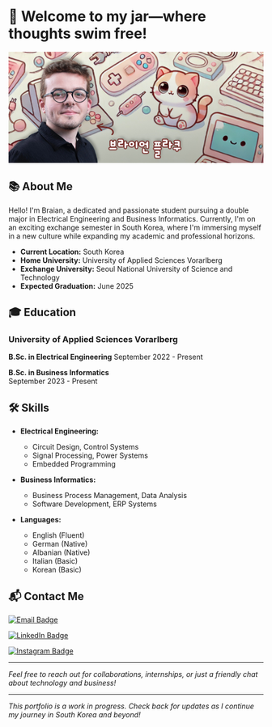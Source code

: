 # 🧠 Welcome to my jar—where thoughts swim free!

![Profile Banner](images/github_banner.jpg)


## 📚 About Me

Hello! I'm Braian, a dedicated and passionate student pursuing a double major in Electrical Engineering and Business Informatics. Currently, I'm on an exciting exchange semester in South Korea, where I'm immersing myself in a new culture while expanding my academic and professional horizons.

- **Current Location:** South Korea
- **Home University:** University of Applied Sciences Vorarlberg
- **Exchange University:** Seoul National University of Science and Technology
- **Expected Graduation:** June 2025


## 🎓 Education

### University of Applied Sciences Vorarlberg
**B.Sc. in Electrical Engineering**
September 2022 - Present

**B.Sc. in Business Informatics**  
September 2023 - Present


## 🛠️ Skills

- **Electrical Engineering:**
  - Circuit Design, Control Systems
  - Signal Processing, Power Systems
  - Embedded Programming

- **Business Informatics:**
  - Business Process Management, Data Analysis
  - Software Development, ERP Systems

- **Languages:**
  - English (Fluent)
  - German (Native)
  - Albanian (Native)
  - Italian (Basic)
  - Korean (Basic)


## 📬 Contact Me

[![Email Badge](https://img.shields.io/badge/Email-braian.plaku@gmail.com-%23f7a1b3?style=for-the-badge&logo=gmail&logoColor=white)](mailto:braian.plaku@gmail.com)

[![LinkedIn Badge](https://img.shields.io/badge/LinkedIn-BraianPlaku-%235c9bce?style=for-the-badge&logo=linkedin&logoColor=white)](https://www.linkedin.com/in/braian-plaku/)

[![Instagram Badge](https://img.shields.io/badge/Instagram-@Braian.Plaku-%23fbbc05?style=for-the-badge&logo=instagram&logoColor=white)](https://www.instagram.com/braian.plaku)

---

*Feel free to reach out for collaborations, internships, or just a friendly chat about technology and business!*

---

*This portfolio is a work in progress. Check back for updates as I continue my journey in South Korea and beyond!*


